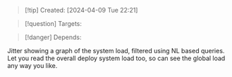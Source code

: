 
>[!tip] Created: [2024-04-09 Tue 22:21]

>[!question] Targets: 

>[!danger] Depends: 

Jitter showing a graph of the system load, filtered using NL based queries.
Let you read the overall deploy system load too, so can see the global load any way you like.